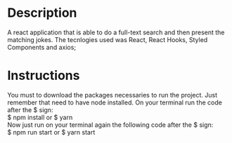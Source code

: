 # Description

A react application that is able to do a full-text search and then present the matching jokes.
The tecnlogies used was React, React Hooks, Styled Components and axios;

# Instructions

You must to download the packages necessaries to run the project. Just remember that need to have node installed.
On your terminal run the code after the $ sign: <br>
$ npm install or $ yarn
<br>
Now just run on your terminal again the following code after the $ sign:<br>
$ npm run start or $ yarn start
